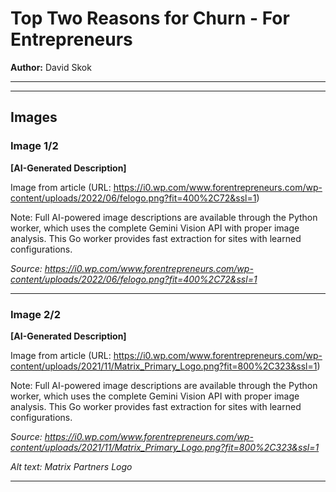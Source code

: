 # Top Two Reasons for Churn - For Entrepreneurs

**Author:** David Skok

---



---

## Images

### Image 1/2

**[AI-Generated Description]**

Image from article (URL: https://i0.wp.com/www.forentrepreneurs.com/wp-content/uploads/2022/06/felogo.png?fit=400%2C72&ssl=1)

Note: Full AI-powered image descriptions are available through the Python worker, which uses the complete Gemini Vision API with proper image analysis. This Go worker provides fast extraction for sites with learned configurations.

*Source: https://i0.wp.com/www.forentrepreneurs.com/wp-content/uploads/2022/06/felogo.png?fit=400%2C72&ssl=1*

---

### Image 2/2

**[AI-Generated Description]**

Image from article (URL: https://i0.wp.com/www.forentrepreneurs.com/wp-content/uploads/2021/11/Matrix_Primary_Logo.png?fit=800%2C323&ssl=1)

Note: Full AI-powered image descriptions are available through the Python worker, which uses the complete Gemini Vision API with proper image analysis. This Go worker provides fast extraction for sites with learned configurations.

*Source: https://i0.wp.com/www.forentrepreneurs.com/wp-content/uploads/2021/11/Matrix_Primary_Logo.png?fit=800%2C323&ssl=1*

*Alt text: Matrix Partners Logo*

---

